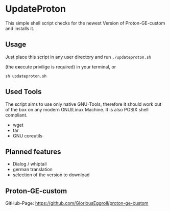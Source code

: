 # UpdateProton
This simple shell script checks for the newest Version of Proton-GE-custom and installs it.
## Usage
Just place this script in any user directory and run
``./updateproton.sh``

(the e**x**ecute privilige is required) in your terminal, or

``sh updateproton.sh``

## Used Tools
The script aims to use only native GNU-Tools, therefore it should work out of the box on any modern GNU/Linux Machine. It is also POSIX shell compliant.
- wget
- tar
- GNU coreutils

## Planned features
- Dialog / whiptail
- german translation
- selection of the version to download

## Proton-GE-custom
GitHub-Page: https://github.com/GloriousEggroll/proton-ge-custom
